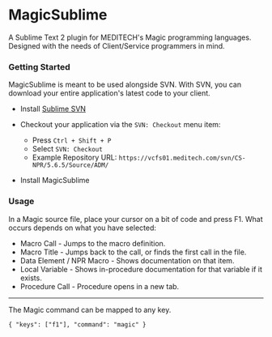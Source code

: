MagicSublime
===

A Sublime Text 2 plugin for MEDITECH's Magic programming languages. Designed with the needs of Client/Service programmers in mind.

### Getting Started

MagicSublime is meant to be used alongside SVN. With SVN, you can download your entire application's latest code to your client.

* Install [Sublime SVN](http://wbond.net/sublime_packages/svn)

* Checkout your application via the `SVN: Checkout` menu item:
  - Press `Ctrl + Shift + P`
  - Select `SVN: Checkout`
  - Example Repository URL: `https://vcfs01.meditech.com/svn/CS-NPR/5.6.5/Source/ADM/`

* Install MagicSublime

### Usage

In a Magic source file, place your cursor on a bit of code and press F1. What occurs depends on what you have selected:

* Macro Call - Jumps to the macro definition.
* Macro Title - Jumps back to the call, or finds the first call in the file.
* Data Element / NPR Macro - Shows documentation on that item.
* Local Variable - Shows in-procedure documentation for that variable if it exists.
* Procedure Call - Procedure opens in a new tab.

- - -

The Magic command can be mapped to any key.

```
{ "keys": ["f1"], "command": "magic" }
```